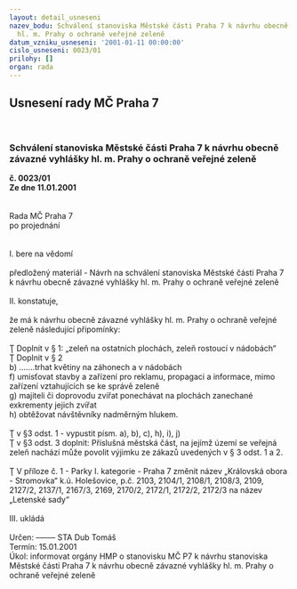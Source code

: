```yaml
---
layout: detail_usneseni
nazev_bodu: Schválení stanoviska Městské části Praha 7 k návrhu obecně závazné vyhlášky
  hl. m. Prahy o ochraně veřejné zeleně
datum_vzniku_usneseni: '2001-01-11 00:00:00'
cislo_usneseni: 0023/01
prilohy: []
organ: rada
---
```

<div id="ucUsn_pList" class="usn">
	<span><h2>Usnesení rady MČ Praha 7 </h2>
<br></span><div class="standBody">
<span><h3>Schválení stanoviska Městské části Praha 7 k návrhu obecně závazné vyhlášky hl. m. Prahy o ochraně veřejné zeleně</h3></span><div class="center">
		<strong>č. 0023/01</strong><br>
	</div>
<div class="center">
		<strong>Ze dne 11.01.2001</strong><br><br>
	</div>
<br>Rada MČ Praha 7<br>po projednání<br><br><br>I.	bere na vědomí<br><br> předložený materiál - Návrh na schválení stanoviska Městské části Praha 7 k návrhu obecně závazné vyhlášky hl. m. Prahy o ochraně veřejné zeleně<br><br>II.	konstatuje,<br><br>že má k návrhu obecně závazné vyhlášky hl. m. Prahy o ochraně veřejné zeleně následující připomínky:<br><br>Ţ 	Doplnit v § 1:  „zeleň na ostatních plochách, zeleň rostoucí v nádobách“<br>Ţ 	Doplnit v § 2<br>b) .......trhat květiny na záhonech a v nádobách <br>f)  umisťovat stavby a zařízení pro reklamu, propagaci a informace, mimo zařízení vztahujících se ke správě zeleně <br>g) majiteli či doprovodu zvířat ponechávat na plochách zanechané exkrementy jejich zvířat<br>h) obtěžovat návštěvníky nadměrným hlukem. <br>	<br>Ţ 	v §3 odst. 1 - vypustit písm. a), b), c), h), i), j)<br>Ţ	v §3 odst. 3 doplnit: Příslušná městská část, na jejímž území se veřejná zeleň nachází může povolit výjimku ze zákazů uvedených v § 3 odst. 1 a 2.<br><br>Ţ	V příloze č. 1 - Parky I. kategorie - Praha 7 změnit název „Královská obora - Stromovka“ k.ú. Holešovice, p.č. 2103, 2104/1, 2108/1, 2108/3, 2109, 2127/2, 2137/1, 2167/3, 2169, 2170/2, 2172/1, 2172/2, 2172/3 na název „Letenské sady“<br><br>III.	ukládá <br><br> Určen:	–––––	STA Dub Tomáš<br>Termín: 15.01.2001<br>Úkol:	informovat orgány HMP o stanovisku MČ P7 k návrhu stanoviska Městské části Praha 7 k návrhu obecně závazné vyhlášky hl. m. Prahy o ochraně veřejné zeleně <br> <br> <br>
</div>
</div>